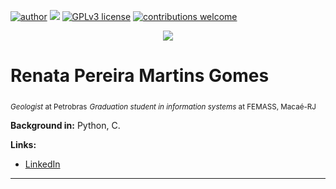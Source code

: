 [![author](https://img.shields.io/badge/author-Renata-red.svg)](https://www.linkedin.com/in/renatageousp) [![](https://img.shields.io/badge/python-3.7+-blue.svg)](https://www.python.org/downloads/release/python-365/) [![GPLv3 license](https://img.shields.io/badge/License-GPLv3-blue.svg)](http://perso.crans.org/besson/LICENSE.html) [![contributions welcome](https://img.shields.io/badge/contributions-welcome-brightgreen.svg?style=flat)](https://github.com/22renata)

<p align="center">
  <img src="banner.png" >
</p>

# Renata Pereira Martins Gomes
<sub>*Geologist* at Petrobras</sub>
<sub>*Graduation student in information systems* at FEMASS, Macaé-RJ</sub>

**Background in:** Python, C.

**Links:**
* [LinkedIn](https://www.linkedin.com/in/renatageousp)





---




